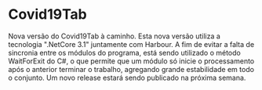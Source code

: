 # Covid19Tab
Nova versão do Covid19Tab à caminho.
Esta nova versão utiliza a tecnologia ".NetCore 3.1" juntamente com Harbour. A fim de evitar a falta de sincronia entre os módulos do programa,
está sendo utilizado o método WaitForExit do C#, o que permite que um módulo só inicie o processamento após o anterior terminar o trabalho,
agregando grande estabilidade em todo o conjunto.
Um novo release estará sendo publicado na próxima semana.
